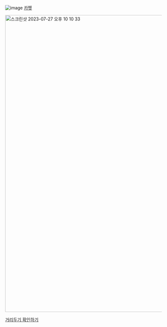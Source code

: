 ![image](https://github.com/koreaIT-study/programmers/assets/92290312/0b49c4e7-568b-4445-959d-d3b45db4b81c)
[카펫](https://school.programmers.co.kr/learn/courses/30/lessons/42842)


<img width="956" alt="스크린샷 2023-07-27 오후 10 10 33" src="https://github.com/koreaIT-study/programmers/assets/32920566/079e3112-5c0d-42eb-80c5-a9a5b6f14987">

[거리두기 확인하기](https://school.programmers.co.kr/learn/courses/30/lessons/81302)
